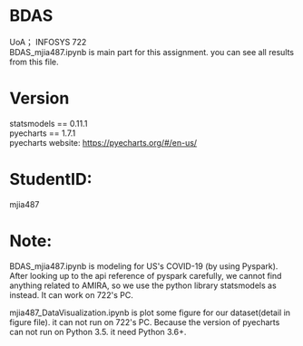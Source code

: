 # BDAS
UoA； INFOSYS 722  
BDAS_mjia487.ipynb is main part for this assignment. you can see all results from this file.

# Version
statsmodels == 0.11.1  
pyecharts == 1.7.1  
pyecharts website: https://pyecharts.org/#/en-us/  

# StudentID: 
mjia487

# Note:
BDAS_mjia487.ipynb is modeling for US's COVID-19 (by using Pyspark). After looking up to the api reference of pyspark carefully, we cannot find anything related to AMIRA, so we use the python library statsmodels as instead. It can work on 722's PC.

mjia487_DataVisualization.ipynb is plot some figure for our dataset(detail in figure file). it can not run on 722's PC. Because the version of pyecharts can not run on Python 3.5. it need Python 3.6+.
